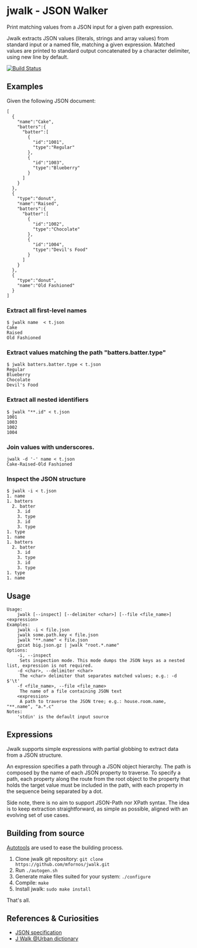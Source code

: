 jwalk - JSON Walker
===================

Print matching values from a JSON input for a given path expression.

Jwalk extracts JSON values (literals, strings and array values) from standard input or a named file, matching a given expression. Matched values are printed to standard output concatenated by a character delimiter, using new line by default.

[![Build Status](https://travis-ci.org/mfornos/jwalk.svg?branch=master)](https://travis-ci.org/mfornos/jwalk)

Examples
--------

Given the following JSON document:

```
[
  {
    "name":"Cake",
    "batters":{
      "batter":[
        {
          "id":"1001",
          "type":"Regular"
        },
        {
          "id":"1003",
          "type":"Blueberry"
        }
      ]
    }
  },
  {
    "type":"donut",
    "name":"Raised",
    "batters":{
      "batter":[
        {
          "id":"1002",
          "type":"Chocolate"
        },
        {
          "id":"1004",
          "type":"Devil's Food"
        }
      ]
    }
  },
  {
    "type":"donut",
    "name":"Old Fashioned"
  }
]
```

### Extract all first-level names

```
$ jwalk name  < t.json
Cake
Raised
Old Fashioned
```

### Extract values matching the path "batters.batter.type"

```
$ jwalk batters.batter.type < t.json
Regular
Blueberry
Chocolate
Devil's Food
```

### Extract all nested identifiers

```
$ jwalk "**.id" < t.json
1001
1003
1002
1004
```

### Join values with underscores.

```
jwalk -d '-' name < t.json
Cake-Raised-Old Fashioned
```

### Inspect the JSON structure

```
$ jwalk -i < t.json
1. name
1. batters
  2. batter
    3. id
    3. type
    3. id
    3. type
1. type
1. name
1. batters
  2. batter
    3. id
    3. type
    3. id
    3. type
1. type
1. name
```

Usage
-----

```
Usage:
    jwalk [--inspect] [--delimiter <char>] [--file <file_name>] <expression>
Examples:
    jwalk -i < file.json
    jwalk some.path.key < file.json
    jwalk "**.name" < file.json
    gzcat big.json.gz | jwalk "root.*.name"
Options:
    -i, --inspect
     Sets inspection mode. This mode dumps the JSON keys as a nested list, expression is not required.
    -d <char>, --delimiter <char>
     The <char> delimiter that separates matched values; e.g.: -d $'\t'
    -f <file_name>, --file <file_name>
     The name of a file containing JSON text
    <expression>
     A path to traverse the JSON tree; e.g.: house.room.name, "**.name", "a.*.c"
Notes:
    'stdin' is the default input source
```

Expressions
-----------

Jwalk supports simple expressions with partial globbing to extract data from a JSON structure.

An expression specifies a path through a JSON object hierarchy. The path is composed by the name of each JSON property to traverse. To specify a path, each property along the route from the root object to the property that holds the target value must be included in the path, with each property in the sequence being separated by a dot.

Side note, there is no aim to support JSON-Path nor XPath syntax. The idea is to keep extraction straightforward, as simple as possible, aligned with an evolving set of use cases.


Building from source
--------------------

[Autotools](http://www.gnu.org/software/automake/manual/html_node/index.html#Top) are used to ease the building process.

1. Clone jwalk git repository: `git clone https://github.com/mfornos/jwalk.git`
2. Run `./autogen.sh`
3. Generate make files suited for your system:
     `./configure`
4. Compile:
     `make`
5. Install jwalk:
     `sudo make install`

That's all.


References & Curiosities
------------------------

* [JSON specification](http://json.org/)
* [J Walk @Urban dictionary](http://www.urbandictionary.com/define.php?term=j+walk)

